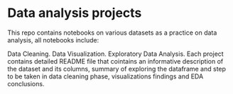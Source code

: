 # Data analysis projects 


This repo contains notebooks on various datasets as a practice on data analysis, all notebooks include:

Data Cleaning.
Data Visualization.
Exploratory Data Analysis.
Each project contains detailed README file that cointains an informative description of the dataset and its columns, summary of exploring the dataframe and step to be taken in data cleaning phase, visualizations findings and EDA conclusions.

